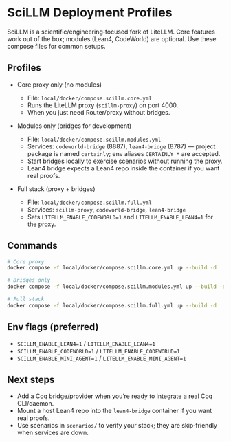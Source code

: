 # SciLLM Deployment Profiles

SciLLM is a scientific/engineering‑focused fork of LiteLLM. Core features work
out of the box; modules (Lean4, CodeWorld) are optional. Use these compose files
for common setups.

## Profiles

- Core proxy only (no modules)
  - File: `local/docker/compose.scillm.core.yml`
  - Runs the LiteLLM proxy (`scillm-proxy`) on port 4000.
  - When you just need Router/proxy without bridges.

- Modules only (bridges for development)
  - File: `local/docker/compose.scillm.modules.yml`
  - Services: `codeworld-bridge` (8887), `lean4-bridge` (8787) — project package is named `certainly`; env aliases `CERTAINLY_*` are accepted.
  - Start bridges locally to exercise scenarios without running the proxy.
  - Lean4 bridge expects a Lean4 repo inside the container if you want real proofs.

- Full stack (proxy + bridges)
  - File: `local/docker/compose.scillm.full.yml`
  - Services: `scillm-proxy`, `codeworld-bridge`, `lean4-bridge`
  - Sets `LITELLM_ENABLE_CODEWORLD=1` and `LITELLM_ENABLE_LEAN4=1` for the proxy.

## Commands

```bash
# Core proxy
docker compose -f local/docker/compose.scillm.core.yml up --build -d

# Bridges only
docker compose -f local/docker/compose.scillm.modules.yml up --build -d

# Full stack
docker compose -f local/docker/compose.scillm.full.yml up --build -d
```

## Env flags (preferred)
- `SCILLM_ENABLE_LEAN4=1` / `LITELLM_ENABLE_LEAN4=1`
- `SCILLM_ENABLE_CODEWORLD=1` / `LITELLM_ENABLE_CODEWORLD=1`
- `SCILLM_ENABLE_MINI_AGENT=1` / `LITELLM_ENABLE_MINI_AGENT=1`

## Next steps
- Add a Coq bridge/provider when you’re ready to integrate a real Coq CLI/daemon.
- Mount a host Lean4 repo into the `lean4-bridge` container if you want real proofs.
- Use scenarios in `scenarios/` to verify your stack; they are skip‑friendly when services are down.

